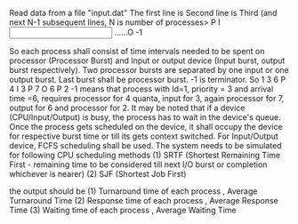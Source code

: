 Read data from a file "input.dat"
The first line is <number of processes>
Second line is <quantum value>
Third (and next N-1 subsequent lines, N is number of processes>
<pid> <priority> <arrival time> P <processor burst> I <input burst> ......O <output burst> -1

So each process shall consist of time intervals needed to be spent on processor (Processor Burst) and Input or output device (Input burst, output burst respectively). Two processor bursts are separated by one input or one output burst. Last burst shall be processor burst. -1 is terminator.
So
1 3 6 P 4 I 3 P 7 O 6 P 2 -1
means that process with Id=1, priority = 3 and arrival time =6, requires processor for 4 quanta, input for 3, again processor for 7, output for 6 and processor for 2. It may be noted that if a device (CPU/Input/Output) is busy, the process has to wait in the device's queue. Once the process gets scheduled on the device, it shall occupy the device for respective burst time or till its gets context switched. For Input/Output device, FCFS scheduling shall be used. The system needs to be simulated for following CPU scheduling methods
(1) SRTF (Shortest Remaining Time First - remaining time to be considered till next I/O burst or completion whichever is nearer)
(2) SJF (Shortest Job First)

the output should be
<Name of scheduling algorithm>
(1) Turnaround time of each process , Average Turnaround Time
(2) Response time of each process , Average Response Time
(3) Waiting time of each process , Average Waiting Time
